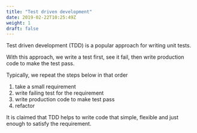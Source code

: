 ```yaml
---
title: "Test driven development"
date: 2019-02-22T10:25:49Z
weight: 1
draft: false
---
```


Test driven development (TDD) is a popular approach for writing unit tests. 

With this approach, we write a test first, see it fail, then write production code to make the test pass. 

Typically, we repeat the steps below in that order 
1. take a small requirement
2. write failing test for the requirement
3. write production code to make test pass
4. refactor

It is claimed that TDD helps to write code that simple, flexible and just enough to satisfy the requirement.